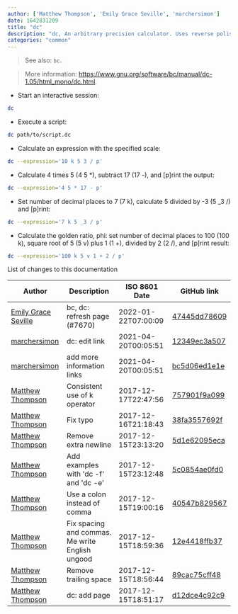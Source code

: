 ```yaml
---
author: ['Matthew Thompson', 'Emily Grace Seville', 'marchersimon']
date: 1642831209
title: "dc"
description: "dc, An arbitrary precision calculator. Uses reverse polish notation (RPN)."
categories: "common"
---
```

> See also: `bc`.

> More information: <https://www.gnu.org/software/bc/manual/dc-1.05/html_mono/dc.html>.

- Start an interactive session:

```bash
dc
```

- Execute a script:

```bash
dc path/to/script.dc
```

- Calculate an expression with the specified scale:

```bash
dc --expression='10 k 5 3 / p'
```

- Calculate 4 times 5 (4 5 *), subtract 17 (17 -), and [p]rint the output:

```bash
dc --expression='4 5 * 17 - p'
```

- Set number of decimal places to 7 (7 k), calculate 5 divided by -3 (5 _3 /) and [p]rint:

```bash
dc --expression='7 k 5 _3 / p'
```

- Calculate the golden ratio, phi: set number of decimal places to 100 (100 k), square root of 5 (5 v) plus 1 (1 +), divided by 2 (2 /), and [p]rint result:

```bash
dc --expression='100 k 5 v 1 + 2 / p'
```
List of changes to this documentation


Author | Description | ISO 8601 Date | GitHub link
------|-----|-----|-----
[Emily Grace Seville](mailto:emilyseville7cf@gmail.com) | bc, dc: refresh page (#7670) | 2022-01-22T07:00:09 | [47445dd78609](https://github.com/tldr-pages/tldr/commit/47445dd7860917026b4df1845f4c54a0f3d6ab94)
[marchersimon](mailto:marchersimon@zohomail.eu) | dc: edit link | 2021-04-20T00:05:51 | [12349ec3a507](https://github.com/tldr-pages/tldr/commit/12349ec3a50759fae6bc2a35214f6979650dbd66)
[marchersimon](mailto:marchersimon@zohomail.eu) | add more information links | 2021-04-20T00:05:51 | [bc5d06ed1e1e](https://github.com/tldr-pages/tldr/commit/bc5d06ed1e1e112cfb368a38ae5918ef124cdc22)
[Matthew Thompson](mailto:fortran@gmail.com) | Consistent use of k operator | 2017-12-17T22:47:56 | [757901f9a099](https://github.com/tldr-pages/tldr/commit/757901f9a099cb43dbbc04505b9df726225ee5d1)
[Matthew Thompson](mailto:fortran@gmail.com) | Fix typo | 2017-12-16T21:18:43 | [38fa3557692f](https://github.com/tldr-pages/tldr/commit/38fa3557692f139247caf5b440ca5fd070cd41ea)
[Matthew Thompson](mailto:fortran@gmail.com) | Remove extra newline | 2017-12-15T23:13:20 | [5d1e62095eca](https://github.com/tldr-pages/tldr/commit/5d1e62095eca1eca8dc8a388f677adc515369a27)
[Matthew Thompson](mailto:fortran@gmail.com) | Add examples with 'dc -f' and 'dc -e' | 2017-12-15T23:12:48 | [5c0854ae0fd0](https://github.com/tldr-pages/tldr/commit/5c0854ae0fd0a905d1c8e0954e16da3a8da3a2d2)
[Matthew Thompson](mailto:matthew.thompson@nasa.gov) | Use a colon instead of comma | 2017-12-15T19:00:16 | [40547b829567](https://github.com/tldr-pages/tldr/commit/40547b8295674e6d482345022163cb28dd522c6c)
[Matthew Thompson](mailto:matthew.thompson@nasa.gov) | Fix spacing and commas. Me write English ungood | 2017-12-15T18:59:36 | [12e4418ffb37](https://github.com/tldr-pages/tldr/commit/12e4418ffb378a578ddf146cfb2371fb41f82f1d)
[Matthew Thompson](mailto:matthew.thompson@nasa.gov) | Remove trailing space | 2017-12-15T18:56:44 | [89cac75cff48](https://github.com/tldr-pages/tldr/commit/89cac75cff48a22446201a9267dcfcf621fe8f0e)
[Matthew Thompson](mailto:matthew.thompson@nasa.gov) | dc: add page | 2017-12-15T18:51:17 | [d12dce4c92c9](https://github.com/tldr-pages/tldr/commit/d12dce4c92c92f23fb1602aa98fb1154ffa25549)

